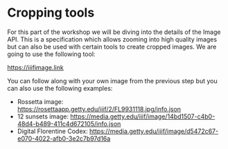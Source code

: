 # Cropping tools

For this part of the workshop we will be diving into the details of the Image API. This is a specification which allows zooming into high quality images but can also be used with certain tools to create cropped images. We are going to use the following tool:

https://iiifimage.link

You can follow along with your own image from the previous step but you can also use the following examples:

 * Rossetta image: https://rosettaapp.getty.edu/iiif/2/FL9931118.jpg/info.json
 * 12 sunsets image: https://media.getty.edu/iiif/image/14bd1507-c4b0-48d4-b489-411c4d672105/info.json
 * Digital Florentine Codex: https://media.getty.edu/iiif/image/d5472c67-e070-4022-afb0-3e2c7b97d16a